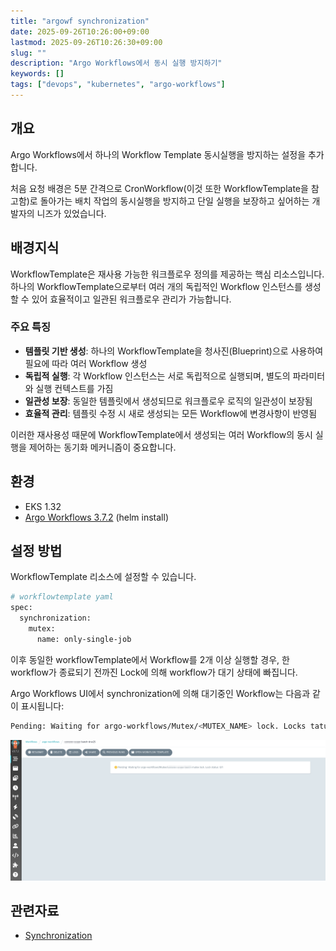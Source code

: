 ```yaml
---
title: "argowf synchronization"
date: 2025-09-26T10:26:00+09:00
lastmod: 2025-09-26T10:26:30+09:00
slug: ""
description: "Argo Workflows에서 동시 실행 방지하기"
keywords: []
tags: ["devops", "kubernetes", "argo-workflows"]
---
```


## 개요

Argo Workflows에서 하나의 Workflow Template 동시실행을 방지하는 설정을 추가합니다.

처음 요청 배경은 5분 간격으로 CronWorkflow(이것 또한 WorkflowTemplate을 참고함)로 돌아가는 배치 작업의 동시실행을 방지하고 단일 실행을 보장하고 싶어하는 개발자의 니즈가 있었습니다.

## 배경지식

WorkflowTemplate은 재사용 가능한 워크플로우 정의를 제공하는 핵심 리소스입니다. 하나의 WorkflowTemplate으로부터 여러 개의 독립적인 Workflow 인스턴스를 생성할 수 있어 효율적이고 일관된 워크플로우 관리가 가능합니다.

### 주요 특징

- **템플릿 기반 생성**: 하나의 WorkflowTemplate을 청사진(Blueprint)으로 사용하여 필요에 따라 여러 Workflow 생성
- **독립적 실행**: 각 Workflow 인스턴스는 서로 독립적으로 실행되며, 별도의 파라미터와 실행 컨텍스트를 가짐
- **일관성 보장**: 동일한 템플릿에서 생성되므로 워크플로우 로직의 일관성이 보장됨
- **효율적 관리**: 템플릿 수정 시 새로 생성되는 모든 Workflow에 변경사항이 반영됨

이러한 재사용성 때문에 WorkflowTemplate에서 생성되는 여러 Workflow의 동시 실행을 제어하는 동기화 메커니즘이 중요합니다.

## 환경

- EKS 1.32
- [Argo Workflows 3.7.2](https://github.com/argoproj/argo-workflows/releases/tag/v3.7.2) (helm install)

## 설정 방법

WorkflowTemplate 리소스에 설정할 수 있습니다.

```bash
# workflowtemplate yaml
spec:
  synchronization:
    mutex:
      name: only-single-job
```

이후 동일한 workflowTemplate에서 Workflow를 2개 이상 실행할 경우, 한 workflow가 종료되기 전까진 Lock에 의해 workflow가 대기 상태에 빠집니다.

Argo Workflows UI에서 synchronization에 의해 대기중인 Workflow는 다음과 같이 표시됩니다:

```bash
Pending: Waiting for argo-workflows/Mutex/<MUTEX_NAME> lock. Locks tatus: 0/1
```

![Waiting workflow due to locking](./1.png)

## 관련자료

- [Synchronization](https://argo-workflows.readthedocs.io/en/latest/synchronization/)
